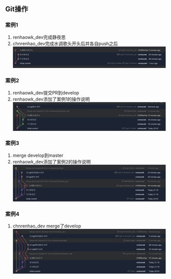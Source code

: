 ## Git操作
### 案例1
1. renhaowk_dev完成静夜思
2. chnrenhao_dev完成水调歌头开头后并各自push之后
![img.png](img.png)

### 案例2
1. renhaowk_dev提交PR到develop
2. renhaowk_dev添加了案例1的操作说明
![img_1.png](img_1.png)

### 案例3
1. merge develop到master
2. renhaowk_dev添加了案例2的操作说明
![img_2.png](img_2.png)

### 案例4
1. chnrenhao_dev merge了develop
![img_3.png](img_3.png)